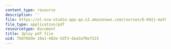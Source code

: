 ```yaml
---
content_type: resource
description: ''
file: https://ol-ocw-studio-app-qa.s3.amazonaws.com/courses/6-042j-mathematics-for-computer-science-spring-2015/7b070dde10a1482e5df3daa3af0ef223_QsKtEuUyIdw.pdf
file_type: application/pdf
resourcetype: Document
title: 3play pdf file
uid: 7b070dde-10a1-482e-5df3-daa3af0ef223
---
```

